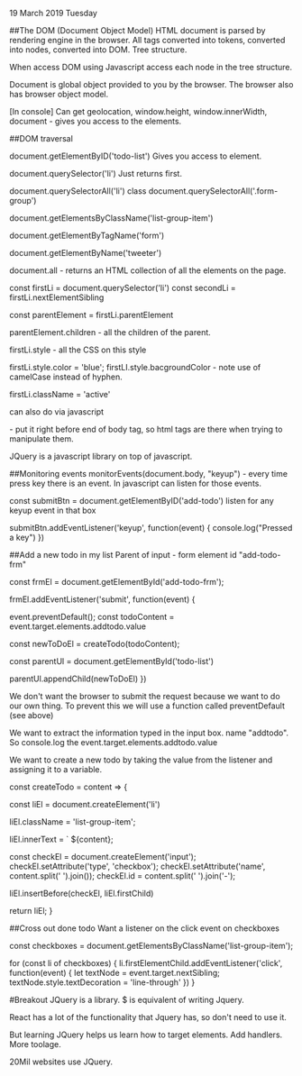 19 March 2019 Tuesday

##The DOM (Document Object Model)
HTML document is parsed by rendering engine in the browser. All tags converted into tokens, converted into nodes, converted into DOM. Tree structure.

When access DOM using Javascript access each node in the tree structure.

Document is global object provided to you by the browser. The browser also has browser object model.

[In console] Can get geolocation, window.height, window.innerWidth, document - gives you access to the elements.

##DOM traversal

document.getElementByID('todo-list') Gives you access to element.

document.querySelector('li')
Just returns first.

document.querySelectorAll('li')
class
document.querySelectorAll('.form-group')

document.getElementsByClassName('list-group-item')

document.getElementByTagName('form')

document.getElementByName('tweeter')

document.all - returns an HTML collection of all the elements on the page.

const firstLi = document.querySelector('li')
const secondLi = firstLi.nextElementSibling

const parentElement = firstLi.parentElement

parentElement.children - all the children of the parent.

firstLi.style - all the CSS on this style

firstLi.style.color = 'blue';
firstLI.style.bacgroundColor - note use of camelCase instead of hyphen.

firstLi.className = 'active'


can also do via javascript
<script src="./scripts/todos.js"></script> - put it right before end of body tag, so html tags are there when trying to manipulate them.

JQuery is a javascript library on top of javascript.

##Monitoring events
monitorEvents(document.body, "keyup") - every time press key there is an event. In javascript can listen for those events.

const submitBtn = document.getElementByID('add-todo')
listen for any keyup event in that box

submitBtn.addEventListener('keyup', function(event) {
  console.log("Pressed a key")
})

##Add a new todo in my list
Parent of input - form element id "add-todo-frm"

const frmEl = document.getElementById('add-todo-frm');

<!-- Add e -->
frmEl.addEventListener('submit', function(event) {
  <!-- console.log(event.target)  -->
  event.preventDefault();
  const todoContent = event.target.elements.addtodo.value

  const newToDoEl = createTodo(todoContent);

  const parentUl = document.getElementById('todo-list')

  parentUl.appendChild(newToDoEl)
})

We don't want the browser to submit the request because we want to do our own thing. To prevent this we will use a function called preventDefault (see above)

We want to extract the information typed in the input box. name "addtodo". So console.log the event.target.elements.addtodo.value

We want to create a new todo by taking the value from the listener and assigning it to a variable.

const createTodo = content => {
  <!-- create a new li element -->
  const liEl = document.createElement('li')

  <!-- Set the class on the li -->
  liEl.className = 'list-group-item';

  <!-- Set text value for this li -->
  liEl.innerText = ` ${content};

  <!-- create a new checkbox element -->
  const checkEl = document.createElement('input');
  checkEl.setAttribute('type', 'checkbox');
  checkEl.setAttribute('name', content.split(' ').join());
  checkEl.id = content.split(' ').join('-');

  <!-- Add checkbox element to the li -->
  liEl.insertBefore(checkEl, liEl.firstChild)

  <!-- Return the li element -->
  return liEl;
}


##Cross out done todo
Want a listener on the click event on checkboxes


const checkboxes = document.getElementsByClassName('list-group-item');

for (const li of checkboxes) {
  li.firstElementChild.addEventListener('click', function(event) {
    let textNode = event.target.nextSibling;
    textNode.style.textDecoration = 'line-through'
  })
}


<!-- You can't add an event listener on all of them at same time

-->

#Breakout
JQuery is a library.
$ is equivalent of writing Jquery.

React has a lot of the functionality that Jquery has, so don't need to use it.

But learning JQuery helps us learn how to target elements. Add handlers. More toolage.

20Mil websites use JQuery.

